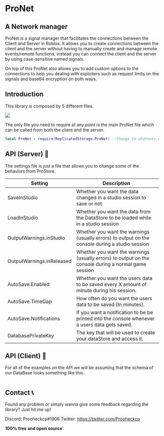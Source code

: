 # ProNet
## A Network manager
ProNet is a signal manager that facilitates the connections between the Client and Server in Roblox. It allows you to create connections between the client and the server without having to manually create and manage remote events/remote functions, instead you can connect the client and the server by using case-sensitive named signals.

On top of this ProNet also allows you to add custom options to the connections to help you dealing with exploiters such as request limits on the signals and base64 encryption on both ways.

## Introduction
This library is composed by 5 different files.

![](https://cdn.discordapp.com/attachments/670023265455964198/979065288932872233/unknown.png)

The only file you need to require at any point is the main ProNet file which can be called from both the client and the server.

```lua
local ProNet = require(ReplicatedStorage.ProNet) --Change to whatever directory you have your ProNet in (recommended: ReplicatedStorage)
```

## API (Server) 🧊
The settings file is just a file that allows you to change some of the behaviors from ProStore.

|Setting                   |Description                                                                                          |
|--------------------------|-----------------------------------------------------------------------------------------------------|
|SaveInStudio              |Whether you want the data changed in a studio session to save or not                                 |
|LoadInStudio              |Whether you want the data from the DataStore to be loaded while in a studio session                  |
|OutputWarnings.inStudio   |Whether you want the warnings (usually errors) to output on the console during a studio session      |
|OutputWarnings.inReleased |Whether you want the warnings (usually errors) to output on the console during a normal game session |
|AutoSave.Enabled          |Whether you want the users data to be saved every X amount of minute during his session.             |
|AutoSave.TimeGap          |How often do you want the users data to be saved (In minutes).                                       |
|AutoSave.Notifications    |If you want a notification to be be printed into the console whenever a users data gets saved.       |
|DatabasePrivateKey        |The key that will be used to create your dataStore and access it.                                    |

## API (Client) 🧊
For all of the examples on the API we will be assuming that the schema of our DataBase looks something like this.
```lua

```

## Contact 📞

Found any problem or simply wanna give some feedback regarding the library? Just hit me up!

Discord: Prooheckcp#1906
Twitter: https://twitter.com/Prooheckcp


**100% free and open source**